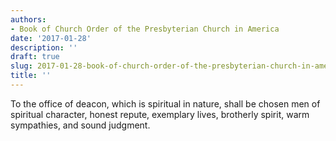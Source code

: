 ```yaml
---
authors:
- Book of Church Order of the Presbyterian Church in America
date: '2017-01-28'
description: ''
draft: true
slug: 2017-01-28-book-of-church-order-of-the-presbyterian-church-in-america
title: ''
---
```

To the office of deacon, which is spiritual in nature, shall be chosen men of spiritual character, honest repute, exemplary lives, brotherly spirit, warm sympathies, and sound judgment.



